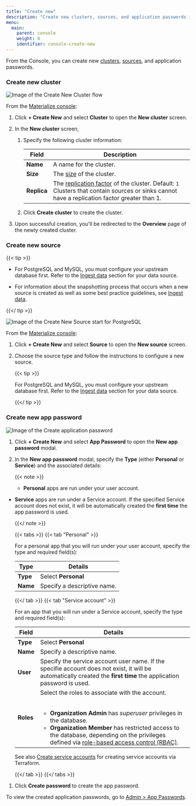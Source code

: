 ```yaml
---
title: "Create new"
description: "Create new clusters, sources, and application passwords in the Materialize console"
menu:
  main:
    parent: console
    weight: 6
    identifier: console-create-new
---
```


From the Console, you can create new [clusters](/concepts/clusters/ "Isolated
pools of compute resources (CPU, memory, and scratch disk space)"),
[sources](/concepts/sources/ "Upstream (i.e., external) systems you want
Materialize to read data from"), and application passwords.

### Create new cluster

![Image of the Create New Cluster flow](/images/console/console-create-new/postgresql/create-new-cluster-flow.png "Create New Cluster flow")

From the [Materialize console](https://console.materialize.com/):

1. Click **+ Create New** and select **Cluster** to open the **New cluster**
   screen.

1. In the **New cluster** screen,

   1. Specify the following cluster information:

      | Field | Description |
      | ----- | ----------- |
      | **Name** | A name for the cluster. | `
      | **Size** | The [size](/sql/create-cluster/#size) of the cluster. |
      | **Replica** | The [replication factor](/sql/create-cluster/#replication-factor) of the cluster. Default: `1` <br>Clusters that contain sources or sinks cannot have a replication factor greater than 1.|

   1. Click **Create cluster** to create the cluster.

1. Upon successful creation, you'll be redirected to the **Overview** page of
    the newly created cluster.


### Create new source

{{< tip >}}

- For PostgreSQL and MySQL, you must configure your upstream database first.
  Refer to the [Ingest data](/ingest-data/) section for your data source.

- For information about the snapshotting process that occurs when a new source
  is created as well as some best practice guidelines, see [Ingest
  data](/ingest-data/).

{{</ tip >}}

![Image of the Create New Source start for
PostgreSQL](/images/console/console-create-new/postgresql/create-new-source-start.png
"Create New Source start for PostgreSQL")

From the [Materialize console](https://console.materialize.com/):

1. Click **+ Create New** and select **Source** to open the **New source**
   screen.

1. Choose the source type and follow the instructions to configure a new source.

    {{< tip >}}

    For PostgreSQL and MySQL, you must configure your upstream database first. Refer
    to the [Ingest data](/ingest-data/) section for your data source.

    {{</ tip >}}


### Create new app password

![Image of the Create application
password](/images/console/console-create-new/create-app-password.png "Create
application password")

1. Click **+ Create New** and select **App Password** to open the **New app
   password** modal.

1. In the  **New app password** modal, specify the **Type** (either **Personal**
   or **Service**) and the associated details:

   {{< note >}}

   - **Personal** apps are run under your user account.
- **Service** apps are run under a Service account.  If the specified Service
     account does not exist, it will be automatically created the **first time**
     the app password is used.

   {{</ note >}}


   {{< tabs >}}
   {{< tab "Personal" >}}

   For a personal app that you will run under your user account, specify the
   type and required field(s):

   | Type | Details |
   | ---- | ----------- |
   | **Type** | Select **Personal** |
   | **Name** | Specify a descriptive name. |


   {{</ tab >}}
   {{< tab "Service account" >}}

   For an app that you will run under a Service account, specify the
   type and required field(s):


   | Field | Details |
   | ----- | ----------- |
   | **Type** | Select **Personal** |
   | **Name** | Specify a descriptive name. |
   | **User** | Specify the service account user name. If the specifie account   does not exist, it will be automatically created the **first time** the application password is used. |
   | **Roles** | Select the roles to associate with the account. <br><br><ul><li><strong>Organization Admin</strong> has _superuser_ privileges in the database.</li><li><strong>Organization Member</strong> has restricted access to the database, depending on the privileges defined via [role-based access control (RBAC)](/manage/access-control/#role-based-access-control-rbac). |

   See also [Create service
   accounts](/manage/access-control/create-service-accounts/) for creating
   service accounts via Terraform.

   {{</ tab >}}
   {{</ tabs >}}

1. Click **Create password** to create the app password.

To view the created application passwords, go to [Admin > App
Passwords](/console/admin/).
